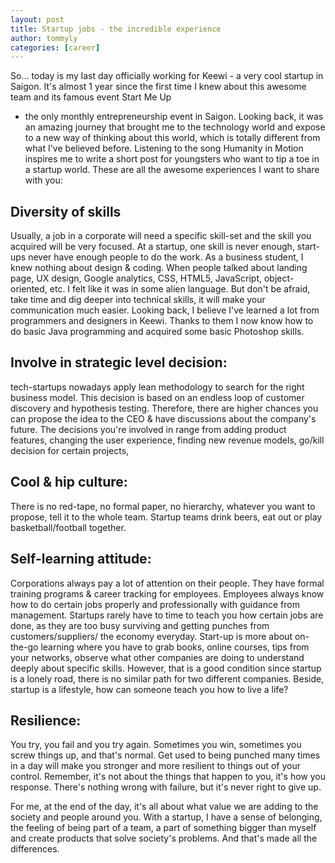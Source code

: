 ```yaml
---
layout: post
title: Startup jobs - the incredible experience
author: tommyly
categories: [career]
---
```


So... today is my last day officially working for Keewi - a very cool startup in Saigon. It's
almost 1 year since the first time I knew about this awesome team and its famous event Start Me Up
- the only monthly entrepreneurship event in Saigon. Looking back, it was an amazing journey that
brought me to the technology world and expose to a new way of thinking about this world, which is
totally different from what I've believed before. Listening to the song Humanity in Motion inspires
me to write a short post for youngsters who want to tip a toe in a startup world. These are all the
awesome experiences I want to share with you:

## Diversity of skills

Usually, a job in a corporate will need a specific skill-set and the skill you acquired will be
very focused. At a startup, one skill is never enough, start-ups never have enough people to do
the work. As a business student, I knew nothing about design & coding. When people talked about
landing page, UX design, Google analytics, CSS, HTML5, JavaScript, object-oriented, etc. I felt
like it was in some alien language. But don't be afraid, take time and dig deeper into technical
skills, it will make your communication much easier. Looking back, I believe I've learned a lot
from programmers and designers in Keewi. Thanks to them I now know how to do basic Java programming
and acquired some basic Photoshop skills.

## Involve in strategic level decision:

tech-startups nowadays apply lean methodology to search for the right business model. This decision
is based on an endless loop of customer discovery and hypothesis testing. Therefore, there are
higher chances you can propose the idea to the CEO & have discussions about the company's future.
The decisions you're involved in range from adding product features, changing the user experience,
finding new revenue models, go/kill decision for certain projects,

## Cool & hip culture:

There is no red-tape, no formal paper, no hierarchy, whatever you want to propose, tell it to the
whole team. Startup teams drink beers, eat out or play basketball/football together.

## Self-learning attitude:

Corporations always pay a lot of attention on their people. They have formal training programs &
career tracking for employees. Employees always know how to do certain jobs properly and
professionally with guidance from management. Startups rarely have to time to teach you how certain
jobs are done, as they are too busy surviving and getting punches from customers/suppliers/ the
economy everyday. Start-up is more about on-the-go learning where you have to grab books, online
courses, tips from your networks, observe what other companies are doing to understand deeply about
specific skills. However, that is a good condition since startup is a lonely road, there is no
similar path for two different companies. Beside, startup is a lifestyle, how can someone teach you
how to live a life?


## Resilience:

You try, you fail and you try again. Sometimes you win, sometimes you screw things up, and that's
normal. Get used to being punched many times in a day will make you stronger and more resilient to
things out of your control. Remember, it's not about the things that happen to you, it's how you
response. There's nothing wrong with failure, but it's never right to give up.

For me, at the end of the day, it's all about what value we are adding to the society and people
around you. With a startup, I have a sense of belonging, the feeling of being part of a team, a
part of something bigger than myself and create products that solve society's problems. And that's
made all the differences.
